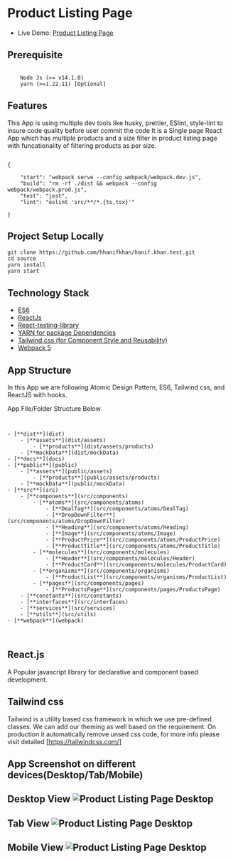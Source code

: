 # Product Listing Page

- Live Demo: [Product Listing Page](https://hanif-ui-task.herokuapp.com/)

## Prerequisite

```

    Node Js (>= v14.1.0)
    yarn (>=1.22.11) [Optional]

```

## Features

This App is using multiple dev tools like husky, prettier, ESlint, style-lint to insure code quality before user commit the code It is a Single page React App which has multiple products and a size filter in product listing page with funcationality of filtering products as per size.

```

{

    "start": "webpack serve --config webpack/webpack.dev.js",
    "build": "rm -rf ./dist && webpack --config webpack/webpack.prod.js",
    "test": "jest",
    "lint": "eslint 'src/**/*.{ts,tsx}'"

}

```

## Project Setup Locally

```
git clone https://github.com/hhanifkhan/hanif.khan.test.git
cd source
yarn install
yarn start

```

## Technology Stack

- [ES6](http://es6-features.org/)
- [ReactJs](https://reactjs.org/)
- [React-testing-library](https://testing-library.com/docs/react-testing-library/intro/)
- [YARN for package Dependencies](https://yarnpkg.com/)
- [Tailwind css (for Component Style and Reusability)](https://tailwindcss.com/)
- [Webpack 5](https://webpack.js.org/)

## App Structure

In this App we are following Atomic Design Pattern, ES6, Tailwind css, and ReactJS with hooks.

App File/Folder Structure Below

```


- [**dist**](dist)
    - [**assets**](dist/assets)
        - [**products**](dist/assets/products)
    - [**mockData**](dist/mockData)
- [**docs**](docs)
- [**public**](public)
    - [**assets**](public/assets)
        - [**products**](public/assets/products)
    - [**mockData**](public/mockData)
- [**src**](src)
    - [**components**](src/components)
        - [**atoms**](src/components/atoms)
            - [**DealTag**](src/components/atoms/DealTag)
            - [**DropDownFilter**](src/components/atoms/DropDownFilter)
            - [**Heading**](src/components/atoms/Heading)
            - [**Image**](src/components/atoms/Image)
            - [**ProductPrice**](src/components/atoms/ProductPrice)
            - [**ProductTitle**](src/components/atoms/ProductTitle)
        - [**molecules**](src/components/molecules)
            - [**Header**](src/components/molecules/Header)
            - [**ProductCard**](src/components/molecules/ProductCard)
        - [**organisms**](src/components/organisms)
            - [**ProductList**](src/components/organisms/ProductList)
        - [**pages**](src/components/pages)
            - [**ProductsPage**](src/components/pages/ProductsPage)
    - [**constants**](src/constants)
    - [**interfaces**](src/interfaces)
    - [**services**](src/services)
    - [**utils**](src/utils)
- [**webpack**](webpack)



```

## React.js

A Popular javascript library for declarative and component based development.

## Tailwind css

Tailwind is a utility based css framework in which we use pre-defined classes. We can add our theming as well based on the requirement. On production it automatically remove unsed css code, for more info please visit detailed [https://tailwindcss.com/]

## App Screenshot on different devices(Desktop/Tab/Mobile)

## Desktop View ![Product Listing Page Desktop](https://github.com/hhanifkhan/hanif.khan.test/blob/main/docs/desktop-view.png)

## Tab View ![Product Listing Page Desktop](https://github.com/hhanifkhan/hanif.khan.test/blob/main/docs/ipad-view.png)

## Mobile View ![Product Listing Page Desktop](https://github.com/hhanifkhan/hanif.khan.test/blob/main/docs/mobile-view.png)
